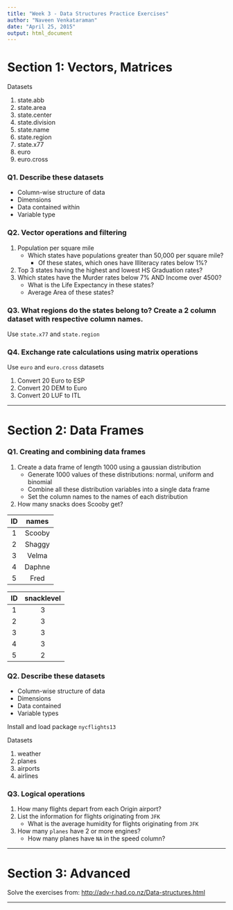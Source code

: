 ```yaml
---
title: "Week 3 - Data Structures Practice Exercises"
author: "Naveen Venkataraman"
date: "April 25, 2015"
output: html_document
---
```


# Section 1: Vectors, Matrices

Datasets

1. state.abb
2. state.area
3. state.center
4. state.division
5. state.name
6. state.region
7. state.x77
8. euro
9. euro.cross

### Q1. Describe these datasets

+ Column-wise structure of data
+ Dimensions
+ Data contained within
+ Variable type

### Q2. Vector operations and filtering

1. Population per square mile
    + Which states have populations greater than 50,000 per square mile?
        + Of these states, which ones have Illiteracy rates below 1%?
2. Top 3 states having the highest and lowest HS Graduation rates?
3. Which states have the Murder rates below 7% AND Income over 4500?
    + What is the Life Expectancy in these states?
    + Average Area of these states?

### Q3. What regions do the states belong to? Create a 2 column dataset with respective column names.

Use ```state.x77``` and ```state.region```

### Q4. Exchange rate calculations using matrix operations

Use ```euro``` and ```euro.cross``` datasets

1. Convert 20 Euro to ESP
2. Convert 20 DEM to Euro
3. Convert 20 LUF to ITL

---

# Section 2: Data Frames

### Q1. Creating and combining data frames

1. Create a data frame of length 1000 using a gaussian distribution
    + Generate 1000 values of these distributions: normal, uniform and binomial
    + Combine all these distribution variables into a single data frame
    + Set the column names to the names of each distribution
2. How many snacks does Scooby get?





| ID | names  |
|:--:|:------:|
| 1  | Scooby |
| 2  | Shaggy |
| 3  | Velma  |
| 4  | Daphne |
| 5  |  Fred  |



| ID | snacklevel |
|:--:|:----------:|
| 1  |     3      |
| 2  |     3      |
| 3  |     3      |
| 4  |     3      |
| 5  |     2      |

### Q2. Describe these datasets

+ Column-wise structure of data
+ Dimensions
+ Data contained
+ Variable types

Install and load package ```nycflights13```

Datasets

1. weather
2. planes
3. airports
4. airlines

### Q3. Logical operations

1. How many flights depart from each Origin airport?
2. List the information for flights originating from ```JFK```
    + What is the average humidity for flights originating from ```JFK```
3. How many ```planes``` have 2 or more engines?
    + How many planes have ```NA``` in the speed column?
    
---

# Section 3: Advanced

Solve the exercises from: http://adv-r.had.co.nz/Data-structures.html

---
